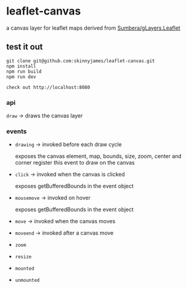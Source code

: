 # leaflet-canvas

a canvas layer for leaflet maps
derived from [Sumbera/gLayers.Leaflet](http://github.com/Sumbera/gLayers.Leaflet)


## test it out

```
git clone git@github.com:skinnyjames/leaflet-canvas.git
npm install 
npm run build
npm run dev

check out http://localhost:8080
```

### api

`draw` -> draws the canvas layer

### events

* `drawing` -> invoked before each draw cycle

   exposes the canvas element, map, bounds, size, zoom, center and corner
   register this event to draw on the canvas

*  `click` -> invoked when the canvas is clicked 

   exposes getBufferedBounds in the event object

*  `mousemove` -> invoked on hover

   exposes getBufferedBounds in the event object

*  `move` -> invoked when the canvas moves

*  `moveend` -> invoked after a canvas move

*  `zoom`

*  `resize`

*  `mounted`

*  `unmounted`
